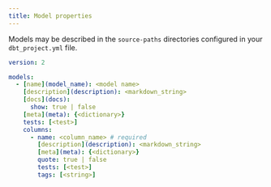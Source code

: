 ```yaml
---
title: Model properties
---
```


Models may be described in the `source-paths` directories configured in your `dbt_project.yml` file.

```yml
version: 2

models:
  - [name](model_name): <model name>
    [description](description): <markdown_string>
    [docs](docs):
      show: true | false
    [meta](meta): {<dictionary>}
    tests: [<test>]
    columns:
      - name: <column_name> # required
        [description](description): <markdown_string>
        [meta](meta): {<dictionary>}
        quote: true | false
        tests: [<test>]
        tags: [<string>]

```
